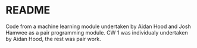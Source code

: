 # README

Code from a machine learning module undertaken by Aidan Hood and Josh Hamwee as a pair programming module. CW 1 was individualy undertaken by Aidan Hood, the rest was pair work.

